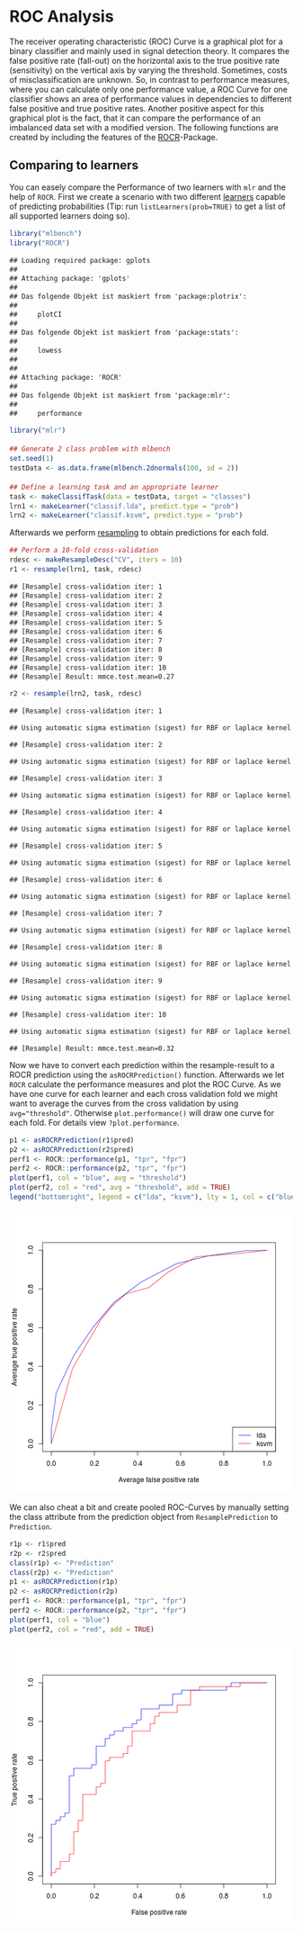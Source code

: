 ROC Analysis
============

The receiver operating characteristic (ROC) Curve is a graphical plot
for a binary classifier and mainly used in signal detection theory. It
compares the false positive rate (fall-out) on the horizontal axis to
the true positive rate (sensitivity) on the vertical axis by varying
the threshold. Sometimes, costs of misclassification are unknown. So,
in contrast to performance measures, where you can calculate only one
performance value, a ROC Curve for one classifier shows an area of
performance values in dependencies to different false positive and true
positive rates. Another positive aspect for this graphical plot is the
fact, that it can compare the performance of an imbalanced data set
with a modified version. The following functions are created by
including the features of the [ROCR](http://cran.r-project.org/web/packages/ROCR/index.html)-Package.

Comparing to learners
---------------------

You can easely compare the Performance of two learners with `mlr` and the help of `ROCR`.
First we create a scenario with two different [learners](learner.md) capable of predicting probabilities (Tip: run `listLearners(prob=TRUE)` to get a list of all supported learners doing so).

```r
library("mlbench")
library("ROCR")
```

```
## Loading required package: gplots
## 
## Attaching package: 'gplots'
## 
## Das folgende Objekt ist maskiert from 'package:plotrix':
## 
##     plotCI
## 
## Das folgende Objekt ist maskiert from 'package:stats':
## 
##     lowess
## 
## 
## Attaching package: 'ROCR'
## 
## Das folgende Objekt ist maskiert from 'package:mlr':
## 
##     performance
```

```r
library("mlr")

## Generate 2 class problem with mlbench
set.seed(1)
testData <- as.data.frame(mlbench.2dnormals(100, sd = 2))

## Define a learning task and an appropriate learner
task <- makeClassifTask(data = testData, target = "classes")
lrn1 <- makeLearner("classif.lda", predict.type = "prob")
lrn2 <- makeLearner("classif.ksvm", predict.type = "prob")
```


Afterwards we perform [resampling](resample.md) to obtain predictions for each fold.

```r
## Perform a 10-fold cross-validation
rdesc <- makeResampleDesc("CV", iters = 10)
r1 <- resample(lrn1, task, rdesc)
```

```
## [Resample] cross-validation iter: 1
## [Resample] cross-validation iter: 2
## [Resample] cross-validation iter: 3
## [Resample] cross-validation iter: 4
## [Resample] cross-validation iter: 5
## [Resample] cross-validation iter: 6
## [Resample] cross-validation iter: 7
## [Resample] cross-validation iter: 8
## [Resample] cross-validation iter: 9
## [Resample] cross-validation iter: 10
## [Resample] Result: mmce.test.mean=0.27
```

```r
r2 <- resample(lrn2, task, rdesc)
```

```
## [Resample] cross-validation iter: 1
```

```
## Using automatic sigma estimation (sigest) for RBF or laplace kernel
```

```
## [Resample] cross-validation iter: 2
```

```
## Using automatic sigma estimation (sigest) for RBF or laplace kernel
```

```
## [Resample] cross-validation iter: 3
```

```
## Using automatic sigma estimation (sigest) for RBF or laplace kernel
```

```
## [Resample] cross-validation iter: 4
```

```
## Using automatic sigma estimation (sigest) for RBF or laplace kernel
```

```
## [Resample] cross-validation iter: 5
```

```
## Using automatic sigma estimation (sigest) for RBF or laplace kernel
```

```
## [Resample] cross-validation iter: 6
```

```
## Using automatic sigma estimation (sigest) for RBF or laplace kernel
```

```
## [Resample] cross-validation iter: 7
```

```
## Using automatic sigma estimation (sigest) for RBF or laplace kernel
```

```
## [Resample] cross-validation iter: 8
```

```
## Using automatic sigma estimation (sigest) for RBF or laplace kernel
```

```
## [Resample] cross-validation iter: 9
```

```
## Using automatic sigma estimation (sigest) for RBF or laplace kernel
```

```
## [Resample] cross-validation iter: 10
```

```
## Using automatic sigma estimation (sigest) for RBF or laplace kernel
```

```
## [Resample] Result: mmce.test.mean=0.32
```


Now we have to convert each prediction within the resample-result to a ROCR prediction using the `asROCRPrediction()` function.
Afterwards we let `ROCR` calculate the performance measures and plot the ROC Curve.
As we have one curve for each learner and each cross validation fold we might want to average the curves from the cross validation by using `avg="threshold"`.
Otherwise `plot.performance()` will draw one curve for each fold.
For details view `?plot.performance`.


```r
p1 <- asROCRPrediction(r1$pred)
p2 <- asROCRPrediction(r2$pred)
perf1 <- ROCR::performance(p1, "tpr", "fpr")
perf2 <- ROCR::performance(p2, "tpr", "fpr")
plot(perf1, col = "blue", avg = "threshold")
plot(perf2, col = "red", avg = "threshold", add = TRUE)
legend("bottomright", legend = c("lda", "ksvm"), lty = 1, col = c("blue", "red"))
```

![plot of chunk ROCRaverage](figure/ROCRaverage.png) 


We can also cheat a bit and create pooled ROC-Curves by manually setting the class attribute from the prediction object from `ResamplePrediction` to `Prediction`.

```r
r1p <- r1$pred
r2p <- r2$pred
class(r1p) <- "Prediction"
class(r2p) <- "Prediction"
p1 <- asROCRPrediction(r1p)
p2 <- asROCRPrediction(r2p)
perf1 <- ROCR::performance(p1, "tpr", "fpr")
perf2 <- ROCR::performance(p2, "tpr", "fpr")
plot(perf1, col = "blue")
plot(perf2, col = "red", add = TRUE)
```

![plot of chunk ROCRpooled](figure/ROCRpooled.png) 


